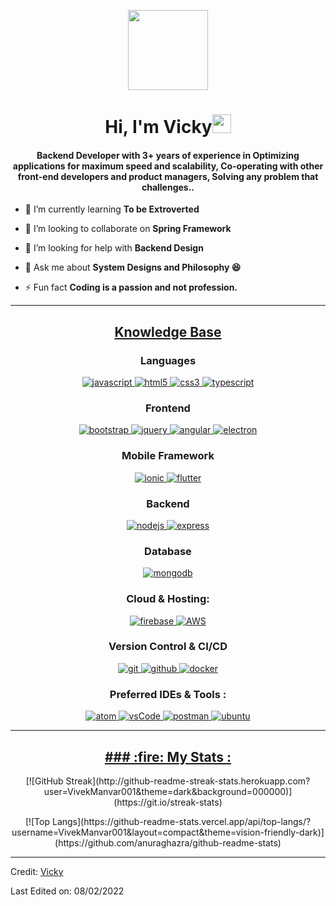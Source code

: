 <p align="center">
    <img style="width:8rem; height:auto" src="https://cdn.dribbble.com/users/1787323/screenshots/10091971/media/d43c019bfeff34be8816481e843ea8c1.png" />
</p>

<h1 align="center">Hi, I'm Vicky<img width="30px" src="https://raw.githubusercontent.com/iampavangandhi/iampavangandhi/master/gifs/Hi.gif"></h1>
<h4 font-size="20" align="center">Backend Developer with 3+ years of experience in Optimizing applications for maximum speed and scalability, Co-operating with other front-end developers and product managers, Solving any problem that challenges..</h4>


- 🌱 I’m currently learning **To be Extroverted**

- 👯 I’m looking to collaborate on **Spring Framework**

- 🤝 I’m looking for help with **Backend Design**

- 💬 Ask me about **System Designs and Philosophy 😆**

- ⚡ Fun fact **Coding is a passion and not profession.**


---


<h2 align="center"><u><b>Knowledge Base</b></u></h2>
<h3 align="center">Languages</h3>
<p align="center">
    <a href="https://developer.mozilla.org/en-US/docs/Web/JavaScript" target="_blank">
        <img src="https://img.shields.io/badge/Javascript-F7DF1E.svg?style=for-the-badge&logo=javascript&logoColor=black" alt="javascript" />
    </a>
    <a href="https://www.w3.org/html/" target="_blank">
        <img src="https://img.shields.io/badge/html-E34F26.svg?style=for-the-badge&logo=html5&logoColor=white" alt="html5" />
    </a>
    <a href="https://www.w3schools.com/css/" target="_blank">
        <img src="https://img.shields.io/badge/css-1572B6.svg?style=for-the-badge&logo=css3&logoColor=white" alt="css3" />
    </a>
    <a href="https://www.typescriptlang.org/" target="_blank">
        <img src="https://img.shields.io/badge/typescript-3178C6.svg?style=for-the-badge&logo=typescript&logoColor=white" alt="typescript" />
    </a>
</p>

<h3 align="center">Frontend</h3>
<p align="center">
    <a href="https://getbootstrap.com" target="_blank">
        <img src="https://img.shields.io/badge/bootstrap-7952B3.svg?style=for-the-badge&logo=bootstrap&logoColor=white" alt="bootstrap" />
    </a>
    <a href="https://jquery.com/" target="_blank">
        <img src="https://img.shields.io/badge/jquery-0769AD.svg?style=for-the-badge&logo=jquery&logoColor=white" alt="jquery" />
    </a>
    <a href="https://angularjs.org" target="_blank">
        <img src="https://img.shields.io/badge/Angular%20JS-7952B3.svg?style=for-the-badge&logo=angular&color=df4418" alt="angular" />
    </a>
    <a href="https://www.electronjs.org" target="_blank">
        <img src="https://img.shields.io/badge/electron-7952B3.svg?style=for-the-badge&logo=electron&color=2b2e3a&logoColor=a4f2fe" alt="electron" />
    </a>
</p>

<h3 align="center">Mobile Framework</h3>
<p align="center">
    <a href="https://ionicframework.com" target="_blank">
        <img src="https://img.shields.io/badge/ionic-7952B3.svg?style=for-the-badge&logo=ionic&color=blue&logoColor=white" alt="ionic" />
    </a>
    <a href="https://flutter.dev" target="_blank">
        <img src="https://img.shields.io/badge/flutter-7952B3.svg?style=for-the-badge&logo=flutter&color=185A9D" alt="flutter" />
    </a>
</p>

<h3 align="center">Backend</h3>
<p align="center">
    <a href="https://nodejs.org" target="_blank">
        <img src="https://img.shields.io/badge/node.js-339933.svg?style=for-the-badge&logo=nodedotjs&logoColor=white" alt="nodejs" />
    </a>
    <a href="https://expressjs.com" target="_blank">
        <img src="https://img.shields.io/badge/express-000000.svg?style=for-the-badge&logo=express&logoColor=white" alt="express" />
    </a>
</p>

<h3 align="center">Database</h3>
<p align="center">
    <a href="https://www.mongodb.com/" target="_blank">
        <img src="https://img.shields.io/badge/mongodb-47A248.svg?style=for-the-badge&logo=mongodb&logoColor=white" alt="mongodb" />
    </a>
</p>

<h3 align="center">Cloud & Hosting:</h3>
<p align="center">
    <a href="https://firebase.google.com/" target="_blank">
        <img src="https://img.shields.io/badge/firebase-FFCA28.svg?style=for-the-badge&logo=firebase&logoColor=black" alt="firebase" />
    </a>
    <a href="https://aws.amazon.com/" target="_blank">
        <img src="https://img.shields.io/badge/aws-7952B3.svg?style=for-the-badge&logo=aws&color=ec912d&logoColor=white" alt="AWS" />
    </a>
</p>

<h3 align="center">Version Control & CI/CD</h3>
<p align="center">
    <a href="https://git-scm.com/" target="_blank">
        <img src="https://img.shields.io/badge/git-F05032.svg?style=for-the-badge&logo=git&logoColor=white" alt="git" />
    </a>
    <a href="https://github.com/VivekManvar001" target="_blank">
        <img src="https://img.shields.io/badge/github-181717.svg?style=for-the-badge&logo=github&logoColor=white" alt="github" />
    </a>
    <a href="https://www.docker.com/" target="_blank">
        <img src="https://img.shields.io/badge/docker-2496ED.svg?style=for-the-badge&logo=docker&logoColor=white" alt="docker" />
    </a>
</p>

<h3 align="center">Preferred IDEs & Tools :</h3>
<p align="center">
    <a href="https://atom.io/" target="_blank">
        <img src="https://img.shields.io/badge/atom-7952B3.svg?style=for-the-badge&logo=atom&color=584b4f&logoColor=e0ad38" alt="atom" />
    </a>
    <a href="https://code.visualstudio.com/" target="_blank">
        <img src="https://img.shields.io/badge/vscode-007ACC.svg?style=for-the-badge&logo=visualstudiocode&logoColor=white" alt="vsCode" />
    </a>
    <a href="https://postman.com" target="_blank">
        <img src="https://img.shields.io/badge/postman-FF6C37.svg?style=for-the-badge&logo=postman&logoColor=white" alt="postman" />
    </a>
    <a href="https://ubuntu.com/" target="_blank">
        <img src="https://img.shields.io/badge/ubuntu-E95420.svg?style=for-the-badge&logo=ubuntu&logoColor=white" alt="ubuntu" />
    </a>
</p>

---
<h2 align="center"><u><b>### :fire: My Stats :</b></u></h2>
<p align="center">
    [![GitHub Streak](http://github-readme-streak-stats.herokuapp.com?user=VivekManvar001&theme=dark&background=000000)](https://git.io/streak-stats)
</p>

<p align="center">
    [![Top Langs](https://github-readme-stats.vercel.app/api/top-langs/?username=VivekManvar001&layout=compact&theme=vision-friendly-dark)](https://github.com/anuraghazra/github-readme-stats)
</p>


------
Credit: [Vicky](https://github.com/VivekManvar001)

Last Edited on: 08/02/2022
